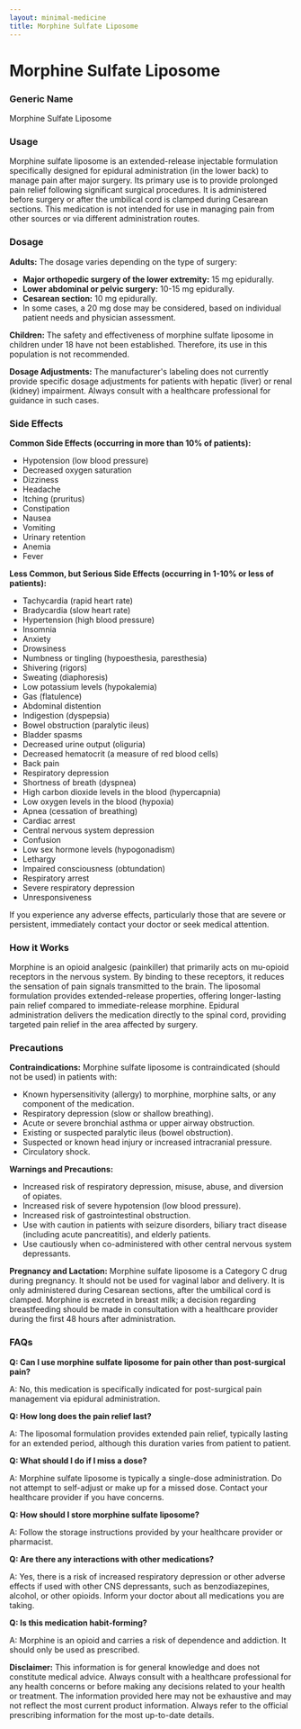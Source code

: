 ```yaml
---
layout: minimal-medicine
title: Morphine Sulfate Liposome
---
```


# Morphine Sulfate Liposome
### Generic Name
Morphine Sulfate Liposome

### Usage
Morphine sulfate liposome is an extended-release injectable formulation specifically designed for epidural administration (in the lower back) to manage pain after major surgery.  Its primary use is to provide prolonged pain relief following significant surgical procedures. It is administered before surgery or after the umbilical cord is clamped during Cesarean sections. This medication is not intended for use in managing pain from other sources or via different administration routes.

### Dosage

**Adults:** The dosage varies depending on the type of surgery:

* **Major orthopedic surgery of the lower extremity:** 15 mg epidurally.
* **Lower abdominal or pelvic surgery:** 10-15 mg epidurally.
* **Cesarean section:** 10 mg epidurally.
* In some cases, a 20 mg dose may be considered, based on individual patient needs and physician assessment.

**Children:** The safety and effectiveness of morphine sulfate liposome in children under 18 have not been established.  Therefore, its use in this population is not recommended.

**Dosage Adjustments:**  The manufacturer's labeling does not currently provide specific dosage adjustments for patients with hepatic (liver) or renal (kidney) impairment.  Always consult with a healthcare professional for guidance in such cases.


### Side Effects

**Common Side Effects (occurring in more than 10% of patients):**

* Hypotension (low blood pressure)
* Decreased oxygen saturation
* Dizziness
* Headache
* Itching (pruritus)
* Constipation
* Nausea
* Vomiting
* Urinary retention
* Anemia
* Fever

**Less Common, but Serious Side Effects (occurring in 1-10% or less of patients):**

* Tachycardia (rapid heart rate)
* Bradycardia (slow heart rate)
* Hypertension (high blood pressure)
* Insomnia
* Anxiety
* Drowsiness
* Numbness or tingling (hypoesthesia, paresthesia)
* Shivering (rigors)
* Sweating (diaphoresis)
* Low potassium levels (hypokalemia)
* Gas (flatulence)
* Abdominal distention
* Indigestion (dyspepsia)
* Bowel obstruction (paralytic ileus)
* Bladder spasms
* Decreased urine output (oliguria)
* Decreased hematocrit (a measure of red blood cells)
* Back pain
* Respiratory depression
* Shortness of breath (dyspnea)
* High carbon dioxide levels in the blood (hypercapnia)
* Low oxygen levels in the blood (hypoxia)
* Apnea (cessation of breathing)
* Cardiac arrest
* Central nervous system depression
* Confusion
* Low sex hormone levels (hypogonadism)
* Lethargy
* Impaired consciousness (obtundation)
* Respiratory arrest
* Severe respiratory depression
* Unresponsiveness

If you experience any adverse effects, particularly those that are severe or persistent, immediately contact your doctor or seek medical attention.


### How it Works
Morphine is an opioid analgesic (painkiller) that primarily acts on mu-opioid receptors in the nervous system.  By binding to these receptors, it reduces the sensation of pain signals transmitted to the brain.  The liposomal formulation provides extended-release properties, offering longer-lasting pain relief compared to immediate-release morphine. Epidural administration delivers the medication directly to the spinal cord, providing targeted pain relief in the area affected by surgery.

### Precautions

**Contraindications:** Morphine sulfate liposome is contraindicated (should not be used) in patients with:

* Known hypersensitivity (allergy) to morphine, morphine salts, or any component of the medication.
* Respiratory depression (slow or shallow breathing).
* Acute or severe bronchial asthma or upper airway obstruction.
* Existing or suspected paralytic ileus (bowel obstruction).
* Suspected or known head injury or increased intracranial pressure.
* Circulatory shock.


**Warnings and Precautions:**

* Increased risk of respiratory depression, misuse, abuse, and diversion of opiates.
* Increased risk of severe hypotension (low blood pressure).
* Increased risk of gastrointestinal obstruction.
* Use with caution in patients with seizure disorders, biliary tract disease (including acute pancreatitis), and elderly patients.
* Use cautiously when co-administered with other central nervous system depressants.

**Pregnancy and Lactation:** Morphine sulfate liposome is a Category C drug during pregnancy. It should not be used for vaginal labor and delivery. It is only administered during Cesarean sections, after the umbilical cord is clamped.  Morphine is excreted in breast milk; a decision regarding breastfeeding should be made in consultation with a healthcare provider during the first 48 hours after administration.


### FAQs

**Q: Can I use morphine sulfate liposome for pain other than post-surgical pain?**

A: No, this medication is specifically indicated for post-surgical pain management via epidural administration.


**Q: How long does the pain relief last?**

A: The liposomal formulation provides extended pain relief, typically lasting for an extended period, although this duration varies from patient to patient.


**Q: What should I do if I miss a dose?**

A: Morphine sulfate liposome is typically a single-dose administration. Do not attempt to self-adjust or make up for a missed dose. Contact your healthcare provider if you have concerns.


**Q: How should I store morphine sulfate liposome?**

A: Follow the storage instructions provided by your healthcare provider or pharmacist.


**Q: Are there any interactions with other medications?**

A: Yes, there is a risk of increased respiratory depression or other adverse effects if used with other CNS depressants, such as benzodiazepines, alcohol, or other opioids.  Inform your doctor about all medications you are taking.


**Q: Is this medication habit-forming?**

A: Morphine is an opioid and carries a risk of dependence and addiction.  It should only be used as prescribed.



**Disclaimer:** This information is for general knowledge and does not constitute medical advice. Always consult with a healthcare professional for any health concerns or before making any decisions related to your health or treatment.  The information provided here may not be exhaustive and may not reflect the most current product information. Always refer to the official prescribing information for the most up-to-date details.
